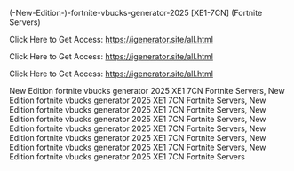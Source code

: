 (-New-Edition-)-fortnite-vbucks-generator-2025 [XE1-7CN] (Fortnite Servers)

Click Here to Get Access: https://igenerator.site/all.html

Click Here to Get Access: https://igenerator.site/all.html

Click Here to Get Access: https://igenerator.site/all.html

 New Edition fortnite vbucks generator 2025 XE1 7CN Fortnite Servers, New Edition fortnite vbucks generator 2025 XE1 7CN Fortnite Servers, New Edition fortnite vbucks generator 2025 XE1 7CN Fortnite Servers, New Edition fortnite vbucks generator 2025 XE1 7CN Fortnite Servers, New Edition fortnite vbucks generator 2025 XE1 7CN Fortnite Servers, New Edition fortnite vbucks generator 2025 XE1 7CN Fortnite Servers, New Edition fortnite vbucks generator 2025 XE1 7CN Fortnite Servers, New Edition fortnite vbucks generator 2025 XE1 7CN Fortnite Servers

